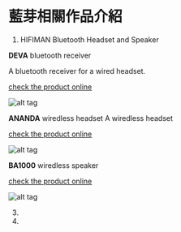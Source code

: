 
# 藍芽相關作品介紹

1. HIFIMAN Bluetooth Headset and Speaker

**DEVA** bluetooth receiver

A bluetooth receiver for a wired headset.

[check the product online](https://hifiman.com/products/detail/302)

![alt tag](https://i.imgur.com/ynskBp9.jpg)

**ANANDA** wiredless headset
A wiredless headset

[check the product online](https://hifiman.com/products/detail/290)

![alt tag](https://i.imgur.com/k3Deqd5.jpg)

**BA1000** wiredless speaker

[check the product online](https://www.twice.com/product/canjam-2019-hifiman-ba1000-ananda-bt)

![alt tag](https://i.imgur.com/LD5gubo.jpg)

3.  
4.  
